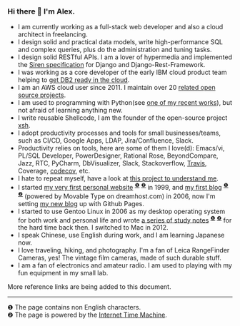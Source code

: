### Hi there 👋  I'm Alex. 

* I am currently working as a full-stack web developer and also a cloud architect in freelancing.
* I design solid and practical data models, write high-performance SQL and complex queries, plus do the administration and tuning tasks.
* I design solid RESTful APIs. I am a lover of hypermedia and implemented the [Siren specification](https://github.com/kevinswiber/siren) for Django and Django-Rest-Framework.
* I was working as a core developer of the early IBM cloud product team helping to [get DB2 ready in the cloud](https://www.ibm.com/cloud/learn/dbaas).
* I am an AWS cloud user since 2011. I maintain over 20 [related open source projects](https://github.com/alexzhangs?tab=repositories&q=aws).
* I am used to programming with Python(see [one of my recent works](https://github.com/alexzhangs/shadowsocks-manager)), but not afraid of learning anything new.
* I write reusable Shellcode, I am the founder of the open-source project [xsh](https://github.com/alexzhangs/xsh).
* I adopt productivity processes and tools for small businesses/teams, such as CI/CD, Google Apps, LDAP, Jira/Confluence, Slack.
* Productivity relies on tools, here are some of them I love(d): Emacs/vi, PL/SQL Developer, PowerDesigner, Rational Rose, BeyondCompare, Jazz, RTC, PyCharm, DbVisualizer, Slack, Stackoverflow, [Travis](https://travis-ci.com/github/alexzhangs), Coverage, [codecov](https://app.codecov.io/gh/alexzhangs), etc.
* I hate to repeat myself, have a look at [this project to understand me](https://github.com/alexzhangs/aws-cfn-vpn).
* I started [my very first personal website](https://web.archive.org/web/20050323232529/http://aiview.com:80/) <sup>[❶](#1)</sup> <sup>[❷](#2)</sup> in 1999, and [my first blog](https://web.archive.org/web/20100325202431/http://www.aiview.com:80/) <sup>[❶](#1)</sup> <sup>[❷](#2)</sup> (powered by Movable Type on dreamhost.com) in 2006, now I'm setting [my new blog](https://alexzhangs.github.io) up with Github Pages.
* I started to use Gentoo Linux in 2006 as my desktop operating system for both work and personal life and wrote [a series of study notes](https://web.archive.org/web/20110303042624/http://www.aiview.com/linux/#begin-of-page) <sup>[❶](#1)</sup> <sup>[❷](#2)</sup> for the hard time back then. I switched to Mac in 2012.
* I speak Chinese, use English during work, and I am learning Japanese now.
* I love traveling, hiking, and photography. I'm a fan of Leica RangeFinder Cameras, yes! The vintage film cameras, made of such durable stuff.
* I am a fan of electronics and amateur radio. I am used to playing with my fun equipment in my small lab.

More reference links are being added to this document.

---

<a name="1">❶</a> The page contains non English characters.<br />
<a name="2">❷</a> The page is powered by the [Internet Time Machine](https://archive.org).


